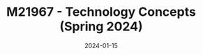 ---
title: 'M21967 - Technology Concepts (Spring 2024)'
summary: 'School of Mechanical and Design Engineering, University of Portsmouth'
date: '2024-01-15'
# tags: ["Teaching", "Undergraduate Level"]
external_link: "https://course-module-catalog.port.ac.uk/#/moduleDetail/M21967/2023%2F24"
---